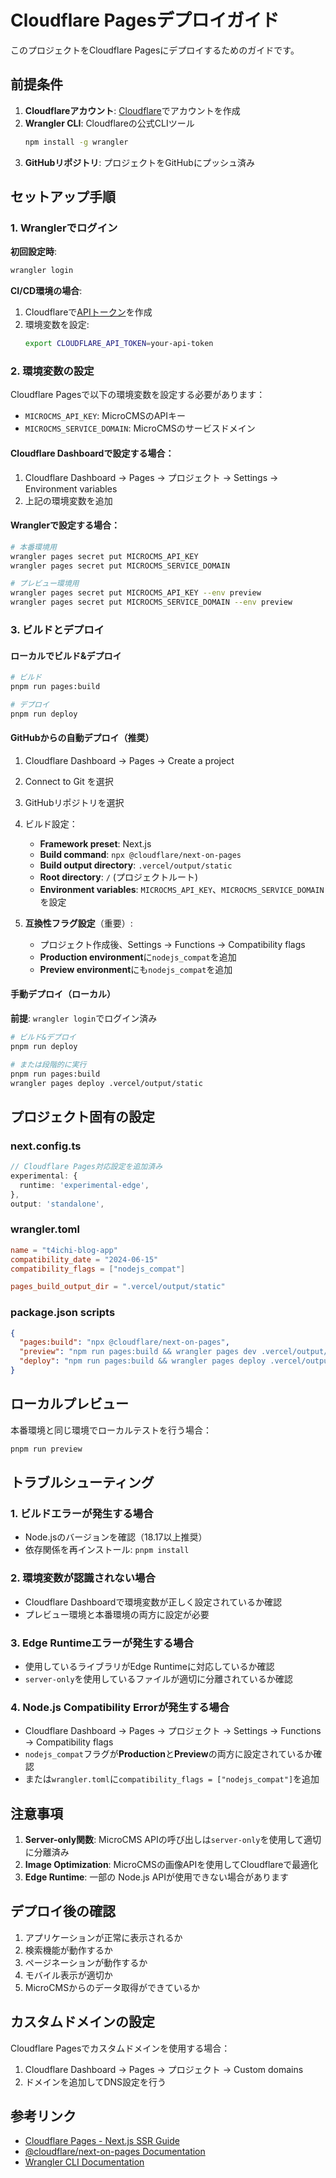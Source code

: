 # Cloudflare Pagesデプロイガイド

このプロジェクトをCloudflare Pagesにデプロイするためのガイドです。

## 前提条件

1. **Cloudflareアカウント**: [Cloudflare](https://cloudflare.com)でアカウントを作成
2. **Wrangler CLI**: Cloudflareの公式CLIツール
   ```bash
   npm install -g wrangler
   ```
3. **GitHubリポジトリ**: プロジェクトをGitHubにプッシュ済み

## セットアップ手順

### 1. Wranglerでログイン

**初回設定時**:
```bash
wrangler login
```

**CI/CD環境の場合**:
1. Cloudflareで[APIトークン](https://developers.cloudflare.com/fundamentals/api/get-started/create-token/)を作成
2. 環境変数を設定:
   ```bash
   export CLOUDFLARE_API_TOKEN=your-api-token
   ```

### 2. 環境変数の設定

Cloudflare Pagesで以下の環境変数を設定する必要があります：

- `MICROCMS_API_KEY`: MicroCMSのAPIキー
- `MICROCMS_SERVICE_DOMAIN`: MicroCMSのサービスドメイン

#### Cloudflare Dashboardで設定する場合：

1. Cloudflare Dashboard → Pages → プロジェクト → Settings → Environment variables
2. 上記の環境変数を追加

#### Wranglerで設定する場合：

```bash
# 本番環境用
wrangler pages secret put MICROCMS_API_KEY
wrangler pages secret put MICROCMS_SERVICE_DOMAIN

# プレビュー環境用
wrangler pages secret put MICROCMS_API_KEY --env preview
wrangler pages secret put MICROCMS_SERVICE_DOMAIN --env preview
```

### 3. ビルドとデプロイ

#### ローカルでビルド&デプロイ

```bash
# ビルド
pnpm run pages:build

# デプロイ
pnpm run deploy
```

#### GitHubからの自動デプロイ（推奨）

1. Cloudflare Dashboard → Pages → Create a project
2. Connect to Git を選択
3. GitHubリポジトリを選択
4. ビルド設定：
   - **Framework preset**: Next.js
   - **Build command**: `npx @cloudflare/next-on-pages`
   - **Build output directory**: `.vercel/output/static`
   - **Root directory**: `/` (プロジェクトルート)
   - **Environment variables**: `MICROCMS_API_KEY`、`MICROCMS_SERVICE_DOMAIN`を設定

5. **互換性フラグ設定**（重要）:
   - プロジェクト作成後、Settings → Functions → Compatibility flags
   - **Production environment**に`nodejs_compat`を追加
   - **Preview environment**にも`nodejs_compat`を追加

#### 手動デプロイ（ローカル）

**前提**: `wrangler login`でログイン済み

```bash
# ビルド&デプロイ
pnpm run deploy

# または段階的に実行
pnpm run pages:build
wrangler pages deploy .vercel/output/static
```

## プロジェクト固有の設定

### next.config.ts

```typescript
// Cloudflare Pages対応設定を追加済み
experimental: {
  runtime: 'experimental-edge',
},
output: 'standalone',
```

### wrangler.toml

```toml
name = "t4ichi-blog-app"
compatibility_date = "2024-06-15"
compatibility_flags = ["nodejs_compat"]

pages_build_output_dir = ".vercel/output/static"
```

### package.json scripts

```json
{
  "pages:build": "npx @cloudflare/next-on-pages",
  "preview": "npm run pages:build && wrangler pages dev .vercel/output/static",
  "deploy": "npm run pages:build && wrangler pages deploy .vercel/output/static"
}
```

## ローカルプレビュー

本番環境と同じ環境でローカルテストを行う場合：

```bash
pnpm run preview
```

## トラブルシューティング

### 1. ビルドエラーが発生する場合

- Node.jsのバージョンを確認（18.17以上推奨）
- 依存関係を再インストール: `pnpm install`

### 2. 環境変数が認識されない場合

- Cloudflare Dashboardで環境変数が正しく設定されているか確認
- プレビュー環境と本番環境の両方に設定が必要

### 3. Edge Runtimeエラーが発生する場合

- 使用しているライブラリがEdge Runtimeに対応しているか確認
- `server-only`を使用しているファイルが適切に分離されているか確認

### 4. Node.js Compatibility Errorが発生する場合

- Cloudflare Dashboard → Pages → プロジェクト → Settings → Functions → Compatibility flags
- `nodejs_compat`フラグが**Production**と**Preview**の両方に設定されているか確認
- または`wrangler.toml`に`compatibility_flags = ["nodejs_compat"]`を追加

## 注意事項

1. **Server-only関数**: MicroCMS APIの呼び出しは`server-only`を使用して適切に分離済み
2. **Image Optimization**: MicroCMSの画像APIを使用してCloudflareで最適化
3. **Edge Runtime**: 一部の Node.js APIが使用できない場合があります

## デプロイ後の確認

1. アプリケーションが正常に表示されるか
2. 検索機能が動作するか
3. ページネーションが動作するか
4. モバイル表示が適切か
5. MicroCMSからのデータ取得ができているか

## カスタムドメインの設定

Cloudflare Pagesでカスタムドメインを使用する場合：

1. Cloudflare Dashboard → Pages → プロジェクト → Custom domains
2. ドメインを追加してDNS設定を行う

## 参考リンク

- [Cloudflare Pages - Next.js SSR Guide](https://developers.cloudflare.com/pages/framework-guides/nextjs/ssr/get-started/)
- [@cloudflare/next-on-pages Documentation](https://github.com/cloudflare/next-on-pages)
- [Wrangler CLI Documentation](https://developers.cloudflare.com/workers/cli-wrangler/)